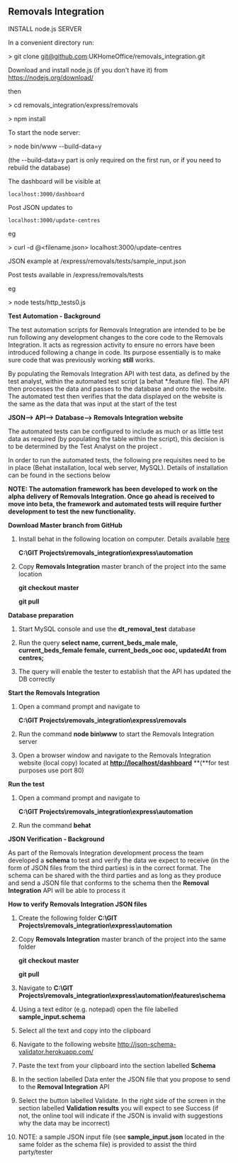Removals Integration
-----

INSTALL node.js SERVER

In a convenient directory run:

\> git clone git@github.com:UKHomeOffice/removals_integration.git

Download and install node.js (if you don't have it) from https://nodejs.org/download/

then

\> cd removals_integration/express/removals

\> npm install

To start the node server:

\> node bin/www --build-data=y

(the --build-data=y part is only required on the first run, or if you need to rebuild the database)

The dashboard will be visible at 

    localhost:3000/dashboard

Post JSON updates to 

    localhost:3000/update-centres

eg

\> curl -d @<filename.json> localhost:3000/update-centres

JSON example at /express/removals/tests/sample_input.json

Post tests available in /express/removals/tests

eg

\> node tests/http_tests0.js


**Test Automation - Background**

The test automation scripts for Removals Integration are intended to be 
be run following any development changes to the core code
to the Removals Integration. It acts as regression activity to ensure no
errors have been introduced following a change in code. Its purpose
essentially is to make sure code that was previously working **still**
works.

By populating the Removals Integration API with test
data, as defined by the test analyst, within the automated test script (a
behat \*.feature file). The API then processes the data and passes to
the database and onto the website. The automated test then verifies that
the data displayed on the website is the same as the data that was input
at the start of the test

**JSON--> API--> Database--> Removals Integration website**

The automated tests can be configured to include as much or as little
test data as required (by populating the table within the script), this
decision is to be determined by the Test Analyst on the project .

In order to run the automated tests, the following pre requisites need
to be in place (Behat installation, local web server, MySQL). Details of
installation can be found in the sections below

**NOTE: The automation framework has been developed to work on the alpha
delivery of Removals Integration. Once go ahead is received to move into
beta, the framework and automated tests will require further development
to test the new functionality.**

**Download Master branch from GitHub**

1.  Install behat in the following location on computer. Details
    available
    [here](http://lin-clark.com/blog/2013/11/26/quickstart-testing-with-behat-mink-selenium/)

    **C:\\GIT Projects\\removals\_integration\\express\\automation**

2.  Copy **Removals Integration** master branch of the project into the
    same location

    **git checkout master**

    **git pull**

**Database preparation**

1.  Start MySQL console and use the **dt\_removal\_test** database

2.  Run the query **select name, current\_beds\_male male,
    current\_beds\_female female, current\_beds\_ooc ooc, updatedAt from
    centres;**

3.  The query will enable the tester to establish that the API has
    updated the DB correctly

**Start the Removals Integration**

1.  Open a command prompt and navigate to

    **C:\\GIT Projects\\removals\_integration\\express\\removals**

2.  Run the command **node bin\\www** to start the Removals Integration
    server

3.  Open a browser window and navigate to the Removals Integration
    website (local copy) located at
    [**http://localhost/dashboard**](http://localhost/dashboard)
    **(**for test purposes use port 80)

**Run the test**

1.  Open a command prompt and navigate to

    **C:\\GIT Projects\\removals\_integration\\express\\automation**

2.  Run the command **behat**




**JSON Verification - Background**

As part of the Removals Integration development process the team
developed a **schema** to test and verify the data we expect to receive
(in the form of JSON files from the third parties) is in the correct
format. The schema can be shared with the third parties and as long as
they produce and send a JSON file that conforms to the schema then the
**Removal Integration** API will be able to process it

**How to verify Removals Integration JSON files**


1. Create the following folder **C:\\GIT Projects\\removals\_integration\\express\\automation** 

2. Copy **Removals Integration** master branch of the project into the same folder

    **git checkout master**

    **git pull**

3.  Navigate to **C:\\GIT
    Projects\\removals\_integration\\express\\automation\\features\\schema**

4.  Using a text editor (e.g. notepad) open the file labelled
    **sample\_input.schema**

5.  Select all the text and copy into the clipboard

6.  Navigate to the following website
    <http://json-schema-validator.herokuapp.com/>

7.  Paste the text from your clipboard into the section labelled
    **Schema**

8.  In the section labelled Data enter the JSON file that you propose to
    send to the **Removal Integration** API

9.  Select the button labelled Validate. In the right side of the screen
    in the section labelled **Validation results** you will expect to
    see Success (if not, the online tool will indicate if the JSON is
    invalid with suggestions why the data may be incorrect)

10.  NOTE: a sample JSON input file (see **sample\_input.json** located
    in the same folder as the schema file) is provided to assist the
    third party/tester
